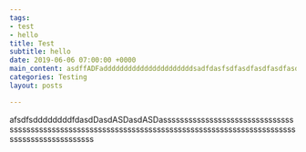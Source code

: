 ```yaml
---
tags:
- test
- hello
title: Test
subtitle: hello
date: 2019-06-06 07:00:00 +0000
main_content: asdffADFaddddddddddddddddddddddsadfdasfsdfasdfasdfasdfasdfasdfasddddddddddddddddddddddddddddddddddddddddddddddddddddddddddddddddddddddddddddddddddddddddddddddddddddddddddddddddddddddddddddddddddddddddddddddddddd
categories: Testing
layout: posts

---
```

afsdfsddddddddfdasdDasdASDasdASDasssssssssssssssssssssssssssssssssssssssssssssssssssssssssssssssssssssssssssssssssssssssssssssssssssssssssssssssssssssss